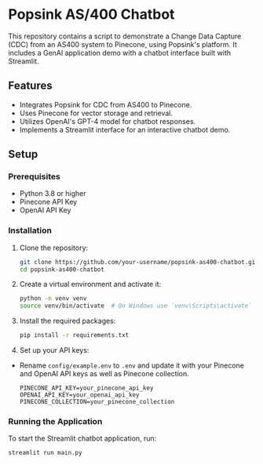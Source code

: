 # Popsink AS/400 Chatbot

This repository contains a script to demonstrate a Change Data Capture (CDC) from an AS400 system to Pinecone, using Popsink's platform. It includes a GenAI application demo with a chatbot interface built with Streamlit.

## Features

- Integrates Popsink for CDC from AS400 to Pinecone.
- Uses Pinecone for vector storage and retrieval.
- Utilizes OpenAI's GPT-4 model for chatbot responses.
- Implements a Streamlit interface for an interactive chatbot demo.

## Setup

### Prerequisites

- Python 3.8 or higher
- Pinecone API Key
- OpenAI API Key

### Installation

1. Clone the repository:

    ```bash
    git clone https://github.com/your-username/popsink-as400-chatbot.git
    cd popsink-as400-chatbot
    ```

2. Create a virtual environment and activate it:

    ```bash
    python -m venv venv
    source venv/bin/activate  # On Windows use `venv\Scripts\activate`
    ```

3. Install the required packages:

    ```bash
    pip install -r requirements.txt
    ```

4. Set up your API keys:

- Rename `config/example.env` to `.env` and update it with your Pinecone and OpenAI API keys as well as Pinecone collection.

    ```env
    PINECONE_API_KEY=your_pinecone_api_key
    OPENAI_API_KEY=your_openai_api_key
    PINECONE_COLLECTION=your_pinecone_collection
    ```

### Running the Application

To start the Streamlit chatbot application, run:

```bash
streamlit run main.py
